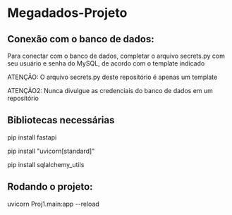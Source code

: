 # Megadados-Projeto

## Conexão com o banco de dados:
Para conectar com o banco de dados, completar o arquivo secrets.py com seu usuário e senha do MySQL, de acordo com o template indicado

ATENÇÃO: O arquivo secrets.py deste repositório é apenas um template

ATENÇÃO2: Nunca divulgue as credenciais do banco de dados em um repositório

## Bibliotecas necessárias
pip install fastapi

pip install "uvicorn[standard]"

pip install sqlalchemy_utils


## Rodando o projeto:
uvicorn Proj1.main:app --reload

